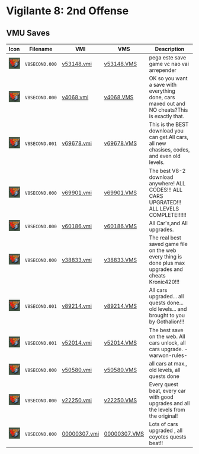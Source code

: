 # Vigilante 8: 2nd Offense

## VMU Saves

| Icon | Filename | VMI | VMS | Description |
|------|----------|-----|-----|-------------|
| ![Vigilante 8: 2nd Offense](../icons/V8SECOND.000.GIF) | `V8SECOND.000` | [v53148.vmi](v53148.vmi) | [v53148.VMS](v53148.VMS) | pega este save game vc nao vai arrepender  |
| ![Vigilante 8: 2nd Offense](../icons/V8SECOND.000.GIF) | `V8SECOND.000` | [v4068.vmi](v4068.vmi) | [v4068.VMS](v4068.VMS) | OK  so you want a save with everything done, cars maxed out and NO cheats?This is exactly that.  |
| ![Vigilante 8: 2nd Offense](../icons/V8SECOND.001.GIF) | `V8SECOND.001` | [v69678.vmi](v69678.vmi) | [v69678.VMS](v69678.VMS) | This is the BEST download you can get.All cars, all new chasises, codes, and even old levels.  |
| ![Vigilante 8: 2nd Offense](../icons/V8SECOND.000.GIF) | `V8SECOND.000` | [v69901.vmi](v69901.vmi) | [v69901.VMS](v69901.VMS) | The best V8-2 download anywhere! ALL CODES!!! ALL CARS UPGRATED!!! ALL LEVELS COMPLETE!!!!!!  |
| ![Vigilante 8: 2nd Offense](../icons/V8SECOND.000.GIF) | `V8SECOND.000` | [v60186.vmi](v60186.vmi) | [v60186.VMS](v60186.VMS) | All Car's,and All upgrades.  |
| ![Vigilante 8: 2nd Offense](../icons/V8SECOND.000.GIF) | `V8SECOND.000` | [v38833.vmi](v38833.vmi) | [v38833.VMS](v38833.VMS) | The real best saved game file on the web every thing is done plus max upgrades and cheats Kronic420!!!  |
| ![Vigilante 8: 2nd Offense](../icons/V8SECOND.001.GIF) | `V8SECOND.001` | [v89214.vmi](v89214.vmi) | [v89214.VMS](v89214.VMS) | All cars upgraded... all quests done... old levels... and brought to you by Gothalion!!!  |
| ![Vigilante 8: 2nd Offense](../icons/V8SECOND.001.GIF) | `V8SECOND.001` | [v52014.vmi](v52014.vmi) | [v52014.VMS](v52014.VMS) | The best save on the web. All cars unlock, all cars upgrade. -warwon-rules-  |
| ![Vigilante 8: 2nd Offense](../icons/V8SECOND.000.GIF) | `V8SECOND.000` | [v50580.vmi](v50580.vmi) | [v50580.VMS](v50580.VMS) | all cars at max., old levels, all quests done  |
| ![Vigilante 8: 2nd Offense](../icons/V8SECOND.000.GIF) | `V8SECOND.000` | [v22250.vmi](v22250.vmi) | [v22250.VMS](v22250.VMS) | Every quest beat, every car with good upgrades and all the levels from the original!  |
| ![Vigilante 8: 2nd Offense](../icons/V8SECOND.000.GIF) | `V8SECOND.000` | [00000307.vmi](00000307.vmi) | [00000307.VMS](00000307.VMS) | Lots of cars upgraded , all coyotes quests beat!!  |
